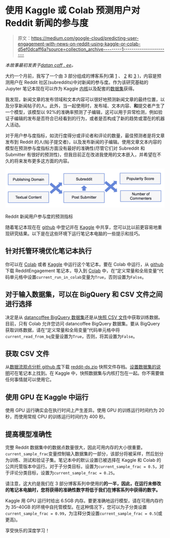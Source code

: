 # 使用 Kaggle 或 Colab 预测用户对 Reddit 新闻的参与度

> 原文：<https://medium.com/google-cloud/predicting-user-engagement-with-news-on-reddit-using-kaggle-or-colab-d5ef0dcaff6a?source=collection_archive---------1----------------------->

*本故事最初发表于*[*datan coff . ee*](https://datancoff.ee/2018/05/predicting-user-engagement-with-news-on-reddit-using-kaggle-or-colab/)*。*

大约一个月前，我写了一个由 3 部分组成的博客系列(第 [1](https://cloud.google.com/blog/big-data/2018/03/predicting-community-engagement-on-reddit-using-tensorflow-gdelt-and-cloud-dataflow-part-1) 、 [2](https://cloud.google.com/blog/big-data/2018/03/predicting-community-engagement-on-reddit-using-tensorflow-gdelt-and-cloud-dataflow-part-2) 和 [3](https://cloud.google.com/blog/big-data/2018/03/predicting-community-engagement-on-reddit-using-tensorflow-gdelt-and-cloud-dataflow-part-3) )，内容是预测用户在 Reddit 社区(subreddits)中对新闻的参与度。作为该研究基础的 Jupyter 笔记本现在可以作为 Kaggle [内核](https://www.kaggle.com/datancoffee/predicting-community-engagement-on-reddit)以及配套的[数据集](https://www.kaggle.com/datancoffee/predicting-reddit-community-engagement-dataset)获得。

我发现，新闻文章的发布领域和文本内容可以很好地预测新闻文章的最终位置，以及分享新闻帖子的人。此外，当一起使用时，发布域、文本内容、**和**提交者产生了一个模型，该模型以 92%的准确率预测了子编辑，这可以用于异常检测，例如验证子编辑的发布是否符合已经看到的行为，或者是否构成了新的趋势或潜在的机器人活动。

对于用户参与度指标，如流行度得分或评论者和评论的数量，最佳预测者是将文章发布到 Reddit 的人(帖子提交者)，以及发布新闻的子编辑。使用文章文本内容的模型在预测参与度指标方面没有最好的准确性(尽管它们对 Subreddit 和 Submitter 有很好的预测性)，但我目前正在改进我使用的文本嵌入，并希望在不久的将来发布更多这方面的内容。

![](img/bc7c0a0c6523aa072cb3660fed322f57.png)

Reddit 新闻用户参与度的预测指标

随着笔记本现在在 [github](https://github.com/GoogleCloudPlatform/dataflow-opinion-analysis/tree/master/models) 中登记并在 [Kaggle](https://www.kaggle.com/datancoffee/predicting-community-engagement-on-reddit) 中共享，您可以比以前更容易地重现研究结果。以下是在这些环境下运行笔记本电脑的一些提示和技巧。

## 针对托管环境优化笔记本执行

你可以在 [Colab](https://colab.research.google.com) 或者 [Kaggle](https://www.kaggle.com/datancoffee/predicting-community-engagement-on-reddit) 中运行这个笔记本。要在 Colab 中运行，从 [github](https://github.com/GoogleCloudPlatform/dataflow-opinion-analysis/tree/master/models) 下载 RedditEngagement 笔记本，导入到 [Colab](https://colab.research.google.com) 中，在“定义常量和全局变量”代码单元格中设置`current_run_in_colab`变量为`True`，否则设置为`False`。

## 对于输入数据集，可以在 BigQuery 和 CSV 文件之间进行选择

决定是从 [datancoffee BigQuery 数据集](https://bigquery.cloud.google.com/dataset/datancoffee:discussion_opinions?pli=1)还是从[快照 CSV 文件](https://github.com/GoogleCloudPlatform/dataflow-opinion-analysis/blob/master/models/data/reddit-ds.zip)中获取训练数据。目前，只有 Colab 允许您访问 datancoffee BigQuery 数据集。要从 BigQuery 获取训练数据，请在“定义常量和全局变量”代码单元格中将`current_read_from_bq`变量设置为`True`，否则，将其设置为`False`。

## 获取 CSV 文件

从[数据流观点分析 github 库](https://github.com/GoogleCloudPlatform/dataflow-opinion-analysis/)下载 [reddit-ds.zip](https://github.com/GoogleCloudPlatform/dataflow-opinion-analysis/blob/master/models/data/reddit-ds.zip) 快照文件存档。[设置数据集的说明](https://github.com/GoogleCloudPlatform/dataflow-opinion-analysis/blob/master/models/RedditEngagement.ipynb)可在笔记本上找到。在 Kaggle 中，快照数据集与内核打包在一起。你不需要做任何事情就可以使用它。

## 使用 GPU 在 Kaggle 中运行

使用 GPU 运行确实会在执行时间上产生差异。使用 GPU 的训练运行时间约为 20 秒，而使用常规 CPU 的训练运行时间约为 400 秒。

## 提高模型准确性

完整 Reddit 数据集中的数据点数量很大，因此可用内存的大小很重要。`current_sample_frac`变量控制输入数据集的一部分，该部分将被采样，然后划分为训练、测试和验证子集。笔记本中的默认设置已被选择在 Kaggle 和 Colab 的公共托管版本中运行。对于子分类目标，设置为`current_sample_frac = 0.5`，对于评论分类目标，设置为`current_sample_frac = 0.25`。

请注意，这大约是我们在 3 部分博客系列中使用的**的一半，因此，在运行未修改的笔记本电脑时，您将获得的准确性数字将低于我们在博客系列中获得的数字。**

Kaggle 用 GPU 运行时给出 6.5GB 内存。要更准确地运行模型，请在可用内存约为 35–40GB 的环境中自托管模型。在这种情况下，您可以为子分类设置`current_sample_frac = 0.99`，为注释分类设置`current_sample_frac = 0.5`(或更高)。

享受快乐的深度学习！